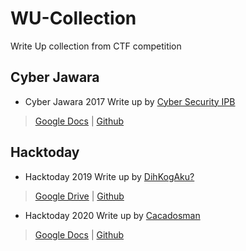 # WU-Collection
Write Up collection from CTF competition

## Cyber Jawara 
* Cyber Jawara 2017 Write up by [Cyber Security IPB](https://www.youtube.com/channel/UCH6CPf10u9uQu3w1DRhOliw )
> [Google Docs](https://docs.google.com/document/d/1eaYeWbDRu8qS_UBqTRPUldurUeqey9CBusmWcGs7XAI/mobilebasic) |
> [Github](https://github.com/D4v1nc1-C0d3/WU-Collection/tree/master/Cyber%20Jawara/2017)

## Hacktoday
* Hacktoday 2019 Write up by [DihKogAku?](http://tenesys.blogspot.com/2019/08/writeups-hacktoday-2019.html?m=1)
> [Google Drive](https://drive.google.com/file/d/1P2iolk7YrooB22ZzI_Iv47NksljNoUj3/view?usp=drivesdk ) |
> [Github](https://github.com/D4v1nc1-C0d3/WU-Collection/tree/master/Hacktoday/2019)

* Hacktoday 2020 Write up by [Cacadosman](https://t.me/cacadosman)
> [Google Docs](https://docs.google.com/document/d/1coPhIWAsZYCggXXt6vi96j85ImF6RUiOKfS6wJkly58/edit?usp=drivesdk ) |
> [Github](https://github.com/D4v1nc1-C0d3/WU-Collection/tree/master/Hacktoday/2020)





